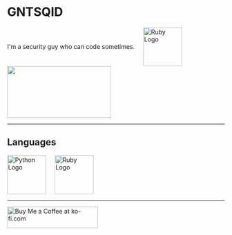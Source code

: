 # GNTSQID
<div style="display: flex; gap: 20px; flex-wrap: wrap; align-items: center;">

  <p>I'm a security guy who can code sometimes.</p>
  
  <img src="https://www.ruby-lang.org/images/header-ruby-logo.png" width="90" height="90" alt="Ruby Logo" />

</div>

<img src="https://raw.githubusercontent.com/SAWARATSUKI/KawaiiLogos/refs/heads/main/ResponseCode/500%20InternalServerError.png" height=120 width=240>

---

## Languages
<div style="display: flex; gap: 20px; flex-wrap: wrap; align-items: center;">

  <img src="https://s3.dualstack.us-east-2.amazonaws.com/pythondotorg-assets/media/community/logos/python-logo-only.png" width="90" height="90" alt="Python Logo" />
  
  <img src="https://www.ruby-lang.org/images/header-ruby-logo.png" width="90" height="90" alt="Ruby Logo" />

</div>

---
<a href="https://ko-fi.com/gntsqid" target="_blank" rel="noopener noreferrer">
  <img src="https://cdn.ko-fi.com/cdn/kofi3.png?v=3" height="50" width="210" alt="Buy Me a Coffee at ko-fi.com" />
</a>
